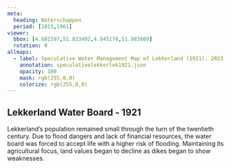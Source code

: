 ```yaml
---
meta:
  heading: Waterschappen
  period: [1815,1961]
viewer:
  bbox: [4.601597,51.833492,4.845178,51.983809]
  rotation: 0
allmaps:
  - label: Speculative Water Management Map of Lekkerland (1921). 2023. 925 x 625 mm, Scale 1:10,000. The Berlage.  
    annotation: speculativelekkerlek1921.json
    opacity: 100
    mask: rgb(255,0,0)
    colorize: rgb(255,0,0)
---
```


## Lekkerland Water Board - 1921

Lekkerland’s population remained small through the turn of the twentieth century.  Due to flood dangers and lack of financial resources, the water board was forced to accept life with a higher risk of flooding. Maintaining its agricultural focus, land values began to decline as dikes began to show weaknesses. 
